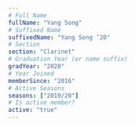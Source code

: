 ```yaml
---
# Full Name
fullName: "Yang Song"
# Suffixed Name
suffixedName: "Yang Song ’20"
# Section
section: "Clarinet"
# Graduation Year (or name suffix)
gradYear: "2020"
# Year Joined
memberSince: "2016"
# Active Seasons
seasons: ["2019/20"]
# Is active member?
active: "true"
---
```


